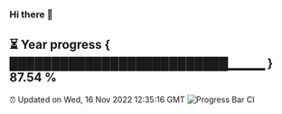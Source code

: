 ### Hi there 👋
⏳ Year progress { ██████████████████████████▁▁▁▁ } 87.54 %
---
⏰ Updated on Wed, 16 Nov 2022 12:35:16 GMT
![Progress Bar CI](https://github.com/liununu/liununu/workflows/Progress%20Bar%20CI/badge.svg)
